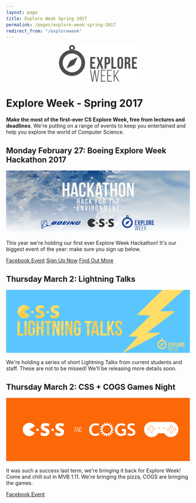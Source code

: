 ```yaml
---
layout: page
title: Explore Week Spring 2017
permalink: /pages/explore-week-spring-2017
redirect_from: "/exploreweek"
---
```


<center><img src="/assets/images/contrib/events/2017-02-explore-week/css-explore-week-icon.png" style="height: 100px; width: auto; margin: 0 auto;"/></center>

# Explore Week - Spring 2017

**Make the most of the first-ever CS Explore Week, free from lectures and deadlines**. We're putting on a range of events to keep you entertained and help you explore the world of Computer Science.

## **Monday February 27**: Boeing Explore Week Hackathon 2017

![CSS Explore Week Hackathon 2017](/assets/images/contrib/events/2017-02-27-hackathon/hackathon-cover-image.png)

This year we're holding our first ever Explore Week Hackathon! It's our biggest event of the year: make sure you sign up below.

<a href="https://www.facebook.com/events/392877197725107/" class="btn btn--dark">Facebook Event</a>
<a href="https://goo.gl/forms/lFDrMaW7tgRLT0ah2" class="btn btn--dark">Sign Up Now</a>
<a href="/pages/hackathon-2017" class="btn btn--dark">Find Out More</a>

## **Thursday March 2**: Lightning Talks

![Lightning Talks](/assets/images/contrib/events/2017-02-explore-week/lightning-talks-cover-image.png)

We're holding a series of short Lightning Talks from current students and staff. These are not to be missed! We'll be releasing more details soon.

## **Thursday March 2**: CSS + COGS Games Night

![CSS+COGS](/assets/images/contrib/events/2017-02-explore-week/css-cogs-cover-image.png)

It was such a success last term, we're bringing it back for Explore Week! Come and chill out in MVB 1.11. We're bringing the pizza, COGS are bringing the games.

<a href="https://www.facebook.com/events/1835664206693165/" class="btn btn--dark">Facebook Event</a>
